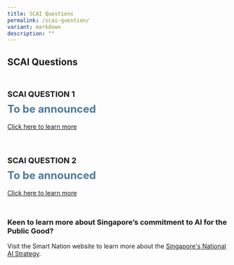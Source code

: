 ```yaml
---
title: SCAI Questions
permalink: /scai-question/
variant: markdown
description: ""
---
```

## SCAI Questions

<div style="padding: 25px 0px 0px 0px;"></div>

<div style="font-size:18px;line-height:38px"><b>SCAI QUESTION 1</b></div>
<div style="font-size:24px; font-weight: bold ;color: #4b789b"><b>To be announced</b><br></div><br>
<a href="https://www.smartnation.gov.sg/">Click here to learn more</a>

<div style="padding: 50px 0px 0px 0px;"></div>

<div style="font-size:18px;line-height:38px"><b>SCAI QUESTION 2</b></div>
<div style="font-size:24px; font-weight: bold ;color: #4b789b"><b>To be announced</b><br></div><br>
<a href="https://www.smartnation.gov.sg/">Click here to learn more</a>

<div style="padding: 25px 0px 0px 0px;"></div>


### Keen to learn more about Singapore’s commitment to AI for the Public Good?

 Visit the Smart Nation website to learn more about the [Singapore's National AI Strategy](https://www.smartnation.gov.sg/nais/).